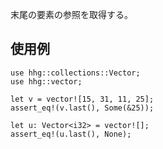末尾の要素の参照を取得する。

## 使用例

```
use hhg::collections::Vector;
use hhg::vector;

let v = vector![15, 31, 11, 25];
assert_eq!(v.last(), Some(&25));

let u: Vector<i32> = vector![];
assert_eq!(u.last(), None);
```

